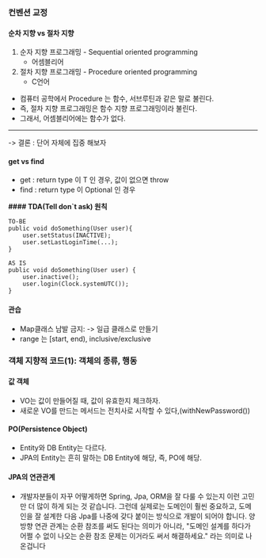 ### 컨벤션 교정
#### 순차 지향 vs 절차 지향
1. 순자 지향 프로그래밍 - Sequential oriented programming
    - 어셈블리어
2. 절차 지향 프로그래밍 - Procedure oriented programming
    - C언어
* 컴퓨터 공학에서 Procedure 는 함수, 서브루틴과 같은 말로 불린다.
* 즉, 절차 지향 프로그래밍은 함수 지향 프로그래밍이라 불린다.
* 그래서, 어셈블리어에는 함수가 없다.
****
-> 결론 : 단어 자체에 집중 해보자

#### get vs find
- get : return type 이 T 인 경우, 값이 없으면 throw
- find : return type 이 Optional<T> 인 경우

**#### TDA(Tell don`t ask) 원칙**
```
TO-BE
public void doSomething(User user){
    user.setStatus(INACTIVE);
    user.setLastLoginTime(...);
}

AS IS
public void doSomething(User user) {
    user.inactive();
    user.login(Clock.systemUTC());
}
```
#### 관습
- Map클래스 남발 금지: -> 일급 클래스로 만들기
- range 는 [start, end), inclusive/exclusive

### 객체 지향적 코드(1): 객체의 종류, 행동
#### 값 객체
- VO는 값이 만들어질 때, 값이 유효한지 체크하자.
- 새로운 VO를 만드는 메서드는 전치사로 시작할 수 있다,(withNewPassword())

#### PO(Persistence Object)
- Entity와 DB Entity는 다르다.
- JPA의 Entity는 흔히 말하는 DB Entity에 해당, 즉, PO에 해당.

#### JPA의 연관관계
- 개발자분들이 자꾸 어떻게하면 Spring, Jpa, ORM을 잘 다룰 수 있는지 이런 고민만 더 많이 하게 되는 것 같습니다. 그런데 실제로는 도메인이 훨씬 중요하고, 도메인을 잘 설계한 다음 Jpa를 나중에 갖다 붙이는 방식으로 개발이 되어야 합니다. 양방향 연관 관계는 순환 참조를 써도 된다는 의미가 아니라, "도메인 설계를 하다가 어쩔 수 없이 나오는 순환 참조 문제는 이거라도 써서 해결하세요." 라는 의미로 나온겁니다 